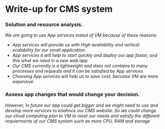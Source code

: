 # Write-up for CMS system 

### Solution and resource analysis.

*We are going to use App services insted of VM because of these reasons:*
- *App services will provide us with High availability and vertical scalability for our small application.* 
- *App services it will help to start quickly and deploy our app faster, and this what we need in a new web app.* 
- *Our CMS currently is a lightweight and does not contains to many proceeses and requests and it can be satisfied by App services*
- *Choosing App services will help us to save cost, becuase VM are more expensive*

### Assess app changes that would change your decision.

*However, In future our app could get bigger and we might need to use and develop more services to enahnce our CMS website.* 
*So we could change our cloud computing plan to VM to meet our needs and satisfy the different requierments of our CMS system such as more CPU, RAM and storage* 
